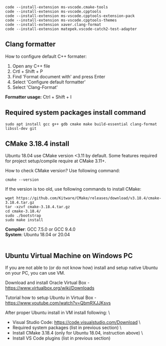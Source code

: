 

```
code --install-extension ms-vscode.cmake-tools
code --install-extension ms-vscode.cpptools
code --install-extension ms-vscode.cpptools-extension-pack
code --install-extension ms-vscode.cpptools-themes
code --install-extension xaver.clang-format
code --install-extension matepek.vscode-catch2-test-adapter
```
## Clang formatter
How to configure default C++ formater:
1. Open any C++ file
2. Crtl + Shift + P
3. Find 'Format document with' and press Enter
4. Select 'Configure default formatter'
5. Select 'Clang-Format'

**Formatter usage:** Ctrl + Shift + I

## Required system packages install command
```
sudo apt install gcc g++ gdb cmake make build-essential clang-format libssl-dev git
```

## CMake 3.18.4 install
Ubuntu 18.04 use CMake version <3.11 by default. Some features required for project setup/compile require at CMake 3.11+.

How to check CMake version? Use following command:
```
cmake --version
```

If the version is too old, use following commands to install CMake:
```
wget https://github.com/Kitware/CMake/releases/download/v3.18.4/cmake-3.18.4.tar.gz
tar -xzvf cmake-3.18.4.tar.gz
cd cmake-3.18.4/
sudo ./bootstrap
sudo make install
```

**Compiler**: GCC 7.5.0 or GCC 9.4.0 \
**System**: Ubuntu 18.04 or 20.04
<br/><br/>

## Ubuntu Virtual Machine on Windows PC
If you are not able to (or do not know how) install and setup native Ubuntu on your PC, you can use VM.

Download and install Oracle Virtual Box - https://www.virtualbox.org/wiki/Downloads

Tutorial how to setup Ubuntu in Virtual Box - https://www.youtube.com/watch?v=QbmRXJJKsvs

After proper Ubuntu install in VM install following: \
- Visual Studio Code: https://code.visualstudio.com/Download \
- Required system packages (list in previous section) \
- Install CMake 3.18.4 (only for Ubuntu 18.04, instruction above) \
- Install VS Code plugins (list in previous section)
